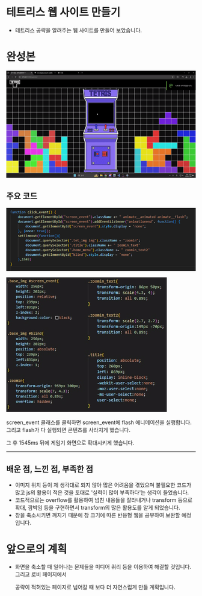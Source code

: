 # 테트리스 웹 사이트 만들기

+ 테트리스 공략을 알려주는 웹 사이트를 만들어 보았습니다.

# 완성본

![전체_페이지_이미지](https://github.com/tlavksdmlskf/web/blob/main/tetris_web_site/%EC%A0%84%EC%B2%B4_%ED%8E%98%EC%9D%B4%EC%A7%80.gif)

## 주요 코드
![메인_에니메이션_코드](https://github.com/tlavksdmlskf/web/blob/main/tetris_web_site/%EC%8A%A4%ED%81%AC%EB%A6%B0%EC%83%B7%202024-07-05%20090907.png)

![메인_에니메이션_CSS코드](https://github.com/tlavksdmlskf/web/blob/main/tetris_web_site/%EC%8A%A4%ED%81%AC%EB%A6%B0%EC%83%B7%202024-07-05%20101742.jpg)

screen_event 클래스를 클릭하면 screen_event에 flash 에니메이션을 실행합니다. 그리고 flash가 다 실행되면 콘텐츠를 사라지게 했습니다.

그 후 1545ms 뒤에 게임기 화면으로 확대시키게 했습니다.

---


## 배운 점, 느낀 점, 부족한 점

+ 이미지 위치 등이 제 생각대로 되지 않아 많은 어려움을 겪었으며 불필요한 코드가 많고 js의 활용이 적은 것을 토대로 '실력이 많이 부족하다'는 생각이 들었습니다.
+ 코드적으로는 overflow를 활용하여 넘친 내용들을 잘라내거나 transform 등으로 확대, 깜박임 등을 구현하면서
  transform의 많은 활용도를 알게 되었습니다.
+ 창을 축소시키면 깨지기 때문에 창 크기에 따른 반응형 웹을 공부하여 보완할 예정입니다.

# 앞으로의 계획

+ 화면을 축소할 때 일어나는 문제들을 미디어 쿼리 등을 이용하여 해결할 것입니다. 그리고 로비 페이지에서

  공략이 적혀있는 페이지로 넘어갈 때 보다 더 자연스럽게 만들 계획입니다.
